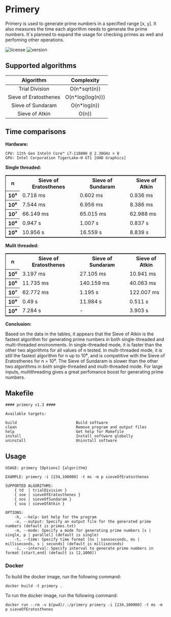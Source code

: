 # **Primery**
Primery is used to generate prime numbers in a specified range [x, y].
It also measures the time each algorithm needs to generate the prime numbers.
It`s planned to expand the usage for checking primes as well and perfoming other operations.

![license](https://img.shields.io/badge/license-MIT-brightgreen.svg)
![version](https://img.shields.io/badge/version-1.3-lightgrey.svg)

## **Supported algorithms**

| Algorithm | Complexity |
| :---:   | :---: |
| Trial Division | O(n*sqrt(n)) |
| Sieve of Eratosthenes | O(n*log(log(n))) |
| Sieve of Sundaram | O(n*log(n)) |
| Sieve of Atkin | O(n)) |

## **Time comparisons** ##

**Hardware:**
    
    CPU: 11th Gen Intel© Core™ i7-11800H @ 2.30GHz × 8
    GPU: Intel Corporation TigerLake-H GT1 [UHD Graphics]

**Single threaded:**

<table style="border: 1px solid black; border-collapse: collapse;">
  <tr>
    <th>n</th>
    <th>Sieve of Eratosthenes</th>
    <th>Sieve of Sundaram</th>
    <th>Sieve of Atkin</th>
  </tr>
  <tr>
    <th>10⁵</th>
    <td>0.718 ms</td>
    <td>0.602 ms</td>
    <td>0.936 ms</td>
  </tr>
  </tr>
  <tr>
    <th>10⁶</th>
    <td>7.544 ms</td>
    <td>6.956 ms</td>
    <td>8.386 ms</td>
  </tr>
  <tr>
    <th>10⁷</th>
    <td>66.149 ms</td>
    <td>65.015 ms</td>
    <td>62.988 ms</td>
  </tr>
  <tr>
    <th>10⁸</th>
    <td>0.947 s</td>
    <td>1.007 s</td>
    <td>0.837 s</td>
  </tr>
  <tr>
    <th>10⁹</th>
    <td>10.956 s</td>
    <td>16.559 s</td>
    <td>8.839 s</td>
  </tr>
</table>


**Mulit threaded:**

<table style="border: 1px solid black; border-collapse: collapse;">
  <tr>
    <th>n</th>
    <th>Sieve of Eratosthenes</th>
    <th>Sieve of Sundaram</th>
    <th>Sieve of Atkin</th>
  </tr>
  <tr>
    <th>10⁵</th>
    <td>3.197 ms</td>
    <td>27.105 ms</td>
    <td>10.941 ms</td>
  </tr>
  </tr>
  <tr>
    <th>10⁶</th>
    <td>11.735 ms</td>
    <td>140.159 ms</td>
    <td>40.063 ms</td>
  </tr>
  <tr>
    <th>10⁷</th>
    <td>62.772 ms</td>
    <td>1.195 s</td>
    <td>122.007 ms</td>
  </tr>
  <tr>
    <th>10⁸</th>
    <td>0.49 s</td>
    <td>11.984 s</td>
    <td>0.511 s</td>
  </tr>
  <tr>
    <th>10⁹</th>
    <td>7.284 s</td>
    <td> - </td>
    <td>3.903 s</td>
  </tr>
</table>

**Conclusion:**

Based on the data in the tables, it appears that the Sieve of Atkin is the fastest algorithm for generating prime numbers in both single-threaded and multi-threaded environments. In single-threaded mode, it is faster than the other two algorithms for all values of n tested. In multi-threaded mode, it is still the fastest algorithm for n up to 10⁸, and is competitive with the Sieve of Eratosthenes for n = 10⁹. The Sieve of Sundaram is slower than the other two algorithms in both single-threaded and multi-threaded mode. For large inputs, multithreading gives a great perfomance boost for generating prime numbers.

## **Makefile**

```
#### primery v1.3 ####

Available targets:

build                          Build software
clean                          Remove program and output files
help                           Get help for Makefile
install                        Install software globally
uninstall                      Uninstall software
```

## **Usage**
```
USAGE: primery [Options] {algorithm}

EXAMPLE: primery -i [234,100000] -t ms -m p sieveOfEratosthenes

SUPPORTED ALGORITHMS:
    { td  | trialDivision }
    { soe | sieveOfEratosthenes }
    { sos | sieveOfSundaram }
    { soa | sieveOfAtkin }

OPTIONS:
    -h, --help: Get help for the program
    -o, --output: Specify an output file for the generated prime numbers (default is primes.txt)
    -m, --mode: Specify a mode for generating prime numbers [s | single, p | parallel] (default is single)
    -t, --time: Specify time format [ns | nanoseconds, ms | milliseconds, s | seconds] (default is milliseconds)
    -i, --interval: Specify interval to generate prime numbers in format [start,end] (default is [2,1000])
```

### **Docker**

To build the docker image, run the following command:
```
docker build -t primery .
```

To run the docker image, run the following command:
```
docker run --rm -v $(pwd)/.:/primery primery -i [234,100000] -t ms -m p sieveOfEratosthenes
```
